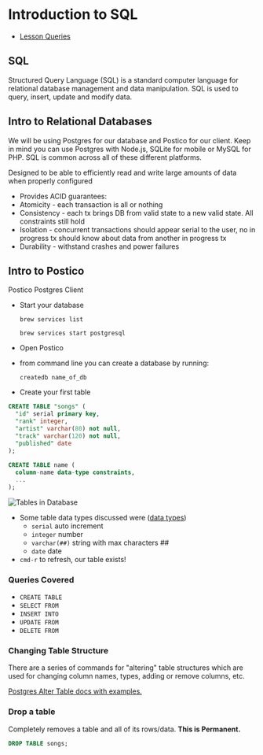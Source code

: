 # Introduction to SQL

- [Lesson Queries](/database.sql)

## SQL
Structured Query Language (SQL) is a standard computer language for relational database management and data manipulation. SQL is used to query, insert, update and modify data.


## Intro to Relational Databases
We will be using Postgres for our database and Postico for our client. Keep in mind you can use Postgres with Node.js, SQLite for mobile or MySQL for PHP. SQL is common across all of these different platforms.

Designed to be able to efficiently read and write large amounts of data when properly configured

  - Provides ACID guarantees:
  - Atomicity - each transaction is all or nothing
  - Consistency - each tx brings DB from valid state to a new valid state. All constraints still hold
  - Isolation - concurrent transactions should appear serial to the user, no in progress tx should know about data from another in progress tx
  - Durability - withstand crashes and power failures

## Intro to Postico

Postico Postgres Client

- Start your database

  `brew services list`

  `brew services start postgresql`

- Open Postico
- from command line you can create a database by running:

  ```
  createdb name_of_db
  ```

- Create your first table

```SQL
CREATE TABLE "songs" (
  "id" serial primary key,
  "rank" integer,
  "artist" varchar(80) not null,
  "track" varchar(120) not null,
  "published" date
);
  
CREATE TABLE name (
  column-name data-type constraints,
  ...
);  
```

![Tables in Database](images/tables-in-database.jpg)

- Some table data types discussed were ([data types](https://www.postgresql.org/docs/8.1/static/datatype.html))
  - `serial` auto increment
  - `integer` number
  - `varchar(##)` string with max characters ##
  - `date` date
- `cmd-r` to refresh, our table exists!

### Queries Covered

- `CREATE TABLE`
- `SELECT FROM`
- `INSERT INTO`
- `UPDATE FROM`
- `DELETE FROM`

### Changing Table Structure

There are a series of commands for "altering" table structures which are used for changing column names, types, adding or remove columns, etc.

[Postgres Alter Table docs with examples.](https://www.postgresql.org/docs/7.4/static/sql-altertable.html)


### Drop a table

Completely removes a table and all of its rows/data. **This is Permanent.**

```sql
DROP TABLE songs;
```